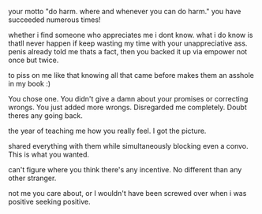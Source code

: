 your motto "do harm. where and whenever you can do harm." you have succeeded numerous times!

whether i find someone who appreciates me i dont know. what i do know is thatll never happen if keep wasting my time with your unappreciative ass. penis already told me thats a fact, then you backed it up via empower not once but twice.

to piss on me like that knowing all that came before makes them an asshole in my book :)

You chose one. You didn't give a damn about your promises or correcting wrongs. You just added more wrongs. Disregarded me completely. Doubt theres any going back.

the year of teaching me how you really feel. I got the picture. 

shared everything with them while simultaneously blocking even a convo. This is what you wanted.

can't figure where you think there's any incentive. No different than any other stranger.


not me you care about, or I wouldn't have been screwed over when i was positive seeking positive.